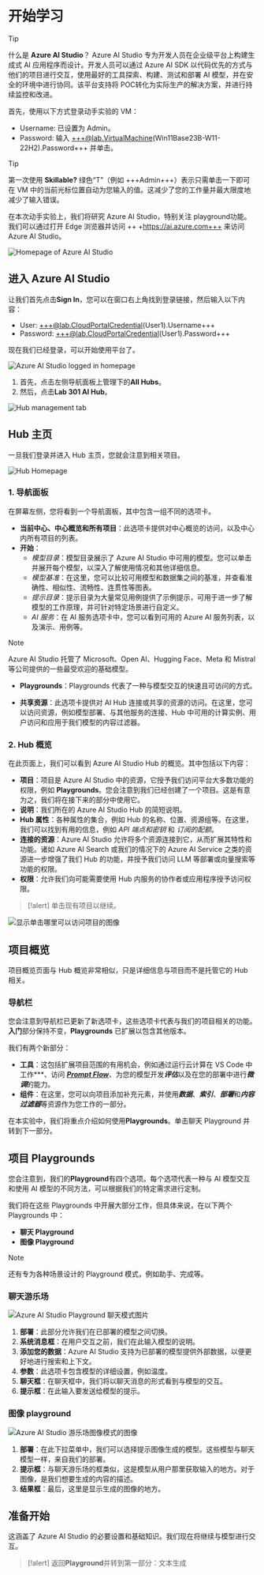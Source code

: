 # 开始学习

> [!TIP]
> 什么是 **Azure AI Studio**？ Azure AI Studio 专为开发人员在企业级平台上构建生成式 AI 应用程序而设计。开发人员可以通过 Azure AI SDK 以代码优先的方式与他们的项目进行交互，使用最好的工具探索、构建、测试和部署 AI 模型，并在安全的环境中进行协同。该平台支持将 POC转化为实际生产的解决方案，并进行持续监控和改进。

首先，使用以下方式登录动手实验的 VM：
- Username: 已设置为 Admin。
- Password: 输入 +++@lab.VirtualMachine(Win11Base23B-W11-22H2).Password+++ 并单击。

> [!TIP]
> 第一次使用 **Skillable?** 绿色“T”（例如 +++Admin+++）表示只需单击一下即可在 VM 中的当前光标位置自动为您输入的值。这减少了您的工作量并最大限度地减少了输入错误。
   
在本次动手实验上，我们将研究 Azure AI Studio，特别关注 playground功能。我们可以通过打开 Edge 浏览器并访问 ++ +https://ai.azure.com+++ 来访问 Azure AI Studio。

![Homepage of Azure AI Studio](./Images/ai-studio-homepage.png)

## 进入 Azure AI Studio

让我们首先点击**Sign In**，您可以在窗口右上角找到登录链接，然后输入以下内容：

-  User: +++@lab.CloudPortalCredential(User1).Username+++
-  Password: +++@lab.CloudPortalCredential(User1).Password+++

现在我们已经登录，可以开始使用平台了。

![Azure AI Studio logged in homepage](./Images/ai-studio-login-homepage.png)

1. 首先，点击左侧导航面板上管理下的**All Hubs**。
2. 然后，点击**Lab 301  AI Hub**。

![Hub management tab](./Images/ai-studio-hubmanagement.png)

## Hub 主页

一旦我们登录并进入 Hub 主页，您就会注意到相关项目。

![Hub Homepage](./Images/ai-studio-hub-homepage.png)


### 1. 导航面板

在屏幕左侧，您将看到一个导航面板，其中包含一组不同的选项卡。

- **当前中心、中心概览和所有项目**：此选项卡提供对中心概览的访问，以及中心内所有项目的列表。
- **开始**：
  - *模型目录*：模型目录展示了 Azure AI Studio 中可用的模型。您可以单击并展开每个模型，以深入了解使用情况和其他详细信息。
  - *模型基准*：在这里，您可以比较可用模型和数据集之间的基准，并查看准确性、相似性、流畅性、连贯性等图表。
  - *提示目录*：提示目录为大量常见用例提供了示例提示，可用于进一步了解模型的工作原理，并可针对特定场景进行自定义。
  - *AI 服务*：在 AI 服务选项卡中，您可以看到可用的 Azure AI 服务列表，以及演示、用例等。

> [!NOTE]
> Azure AI Studio 托管了 Microsoft、Open AI、Hugging Face、Meta 和 Mistral 等公司提供的一些最受欢迎的基础模型。

- **Playgrounds**：Playgrounds 代表了一种与模型交互的快速且可访问的方式。
  
- **共享资源**：此选项卡提供对 AI Hub 连接或共享的资源的访问。在这里，您可以访问资源，例如模型部署、与其他服务的连接、Hub 中可用的计算实例、用户访问和应用于我们模型的内容过滤器。

### 2. Hub 概览

在此页面上，我们可以看到 Azure AI Studio Hub 的概览。其中包括以下内容：

- **项目**：项目是 Azure AI Studio 中的资源，它授予我们访问平台大多数功能的权限，例如 **Playgrounds**。您会注意到我们已经创建了一个项目。这是有意为之，我们将在接下来的部分中使用它。
- **说明**：我们所在的 Azure AI Studio Hub 的简短说明。
- **Hub 属性**：各种属性的集合，例如 Hub 的名称、位置、资源组等。在这里，我们可以找到有用的信息，例如 *API 端点和密钥* 和 *订阅的配额*。
- **连接的资源**：Azure AI Studio 允许将多个资源连接到它，从而扩展其特性和功能。诸如 Azure AI Search 或我们的情况下的 Azure AI Service 之类的资源进一步增强了我们 Hub 的功能，并授予我们访问 LLM 等部署或向量搜索等功能的权限。
- **权限**：允许我们向可能需要使用 Hub 内服务的协作者或应用程序授予访问权限。

>[!alert] 单击现有项目以继续。

![显示单击哪里可以访问项目的图像](./Images/ai-studio-click-project.png)

## 项目概览

项目概览页面与 Hub 概览非常相似，只是详细信息与项目而不是托管它的 Hub 相关。

### 导航栏

您会注意到导航栏已更新了新选项卡，这些选项卡代表与我们的项目相关的功能。**入门**部分保持不变，**Playgrounds** 已扩展以包含其他版本。

我们有两个新部分：
- **工具**：这包括扩展项目范围的有用机会，例如通过运行云计算在 VS Code 中工作***、访问 [***Prompt Flow***](https://learn.microsoft.com/en-us/azure/ai-studio/how-to/prompt-flow)、为您的模型开发***评估***以及在您的部署中进行***微调***的能力。
- **组件**：在这里，您可以向项目添加补充元素，并使用***数据***、***索引***、***部署***和***内容过滤器***等资源作为您工作的一部分。

在本实验中，我们将重点介绍如何使用**Playgrounds**。单击聊天 Playground 并转到下一部分。

## 项目 Playgrounds

您会注意到，我们的**Playground**有四个选项。每个选项代表一种与 AI 模型交互和使用 AI 模型的不同方法，可以根据我们的特定需求进行定制。

我们将在这些 Playgrounds 中开展大部分工作，但具体来说，在以下两个 Playgrounds 中：

- **聊天 Playground**
- **图像 Playground**

> [!NOTE]
> 还有专为各种场景设计的 Playground 模式，例如助手、完成等。

### 聊天游乐场

![Azure AI Studio Playground 聊天模式图片](./Images/ai-studio-playground.png)

1. **部署**：此部分允许我们在已部署的模型之间切换。
1. **系统消息框**：在用户交互之前，我们在此输入模型的说明。
1. **添加您的数据**：Azure AI Studio 支持为已部署的模型提供外部数据，以便更好地进行搜索和上下文。
1. **参数**：此选项卡包含模型的详细设置，例如温度。
1. **聊天框**：在聊天框中，我们将以聊天消息的形式看到与模型的交互。
1. **提示框**：在此输入要发送给模型的提示。

### 图像 playground

![Azure AI Studio 游乐场图像模式的图像](./Images/ai-studio-image-playground.png)

1. **部署**：在此下拉菜单中，我们可以选择提示图像生成的模型。这些模型与聊天模型一样，来自我们的部署。
1. **提示框**：与聊天游乐场的框类似，这是模型从用户那里获取输入的地方。对于图像，是我们想要生成的内容的描述。
1. **结果框**：最后，这里是显示生成的图像的地方。

## 准备开始

这涵盖了 Azure AI Studio 的必要设置和基础知识。我们现在将继续与模型进行交互。

>[!alert] 返回**Playground**并转到第一部分：文本生成